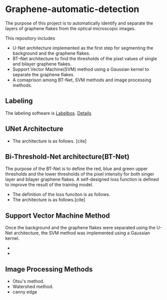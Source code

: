 # Graphene-automatic-detection

The purpose of this project is to automatically identify and separate the layers of graphene flakes from the optical microscopic images. 


This repository includes
- U-Net architecture implemented as the first step for segmenting the background and the graphene flakes.
- BT–Net architecture to find the thresholds of the pixel values of single and bilayer graphene flakes.
- Support Vector Machine(SVM) method using a Gaussian kernel to separate the graphene flakes.
- A comaprison among BT-Net, SVM methods and image processing methods.

## Labeling 
The labeling software is [Labelbox](https://labelbox.com). 
[Details]()

## UNet Architecture
- The architecture is as follows. [cite]
## Bi-Threshold-Net architecture(BT-Net)
The purpose of the BT-Net is to define the red, blue and green upper thresholds and the lower thresholds of the pixel intensity for both singer layer and bilayer graphene flakes. A self-designed loss function is defined to improve the result of the training model. 

- The definition of the loss funciton is as follows. 
- The architecture is as follows.[cite]


## Support Vector Machine Method
Once the background and the graphene flakes were separated using the U-Net architecture, the SVM method was implemented using a Gaussian kernel.

- 
- 


## Image Processing Methods

- Otsu's method.
- Watershed method.
- canny edge
